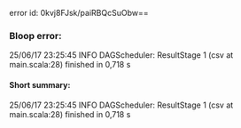 error id: 0kvj8FJsk/paiRBQcSuObw==
### Bloop error:

25/06/17 23:25:45 INFO DAGScheduler: ResultStage 1 (csv at main.scala:28) finished in 0,718 s
#### Short summary: 

25/06/17 23:25:45 INFO DAGScheduler: ResultStage 1 (csv at main.scala:28) finished in 0,718 s